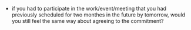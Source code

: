 - if you had to participate in the work/event/meeting that you had previously scheduled for two monthes in the future by  tomorrow, would you still feel the same way about agreeing to the commitment?